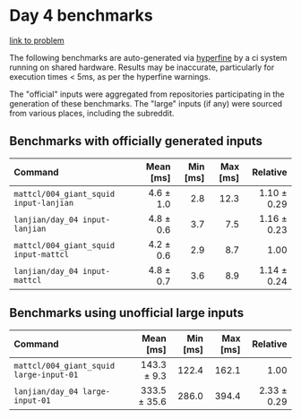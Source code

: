 # Day 4 benchmarks

[link to problem](http://adventofcode.com/2021/day/4)

The following benchmarks are auto-generated via [hyperfine](https://github.com/sharkdp/hyperfine) by a ci system running on shared hardware. Results may be inaccurate, particularly for execution times < 5ms, as per the hyperfine warnings.

The "official" inputs were aggregated from repositories participating in the generation of these benchmarks. The "large" inputs (if any) were sourced from various places, including the subreddit.

## Benchmarks with officially generated inputs
| Command | Mean [ms] | Min [ms] | Max [ms] | Relative |
|:---|---:|---:|---:|---:|
| `mattcl/004_giant_squid input-lanjian` | 4.6 ± 1.0 | 2.8 | 12.3 | 1.10 ± 0.29 |
| `lanjian/day_04 input-lanjian` | 4.8 ± 0.6 | 3.7 | 7.5 | 1.16 ± 0.23 |
| `mattcl/004_giant_squid input-mattcl` | 4.2 ± 0.6 | 2.9 | 8.7 | 1.00 |
| `lanjian/day_04 input-mattcl` | 4.8 ± 0.7 | 3.6 | 8.9 | 1.14 ± 0.24 |
## Benchmarks using unofficial large inputs
| Command | Mean [ms] | Min [ms] | Max [ms] | Relative |
|:---|---:|---:|---:|---:|
| `mattcl/004_giant_squid large-input-01` | 143.3 ± 9.3 | 122.4 | 162.1 | 1.00 |
| `lanjian/day_04 large-input-01` | 333.5 ± 35.6 | 286.0 | 394.4 | 2.33 ± 0.29 |
